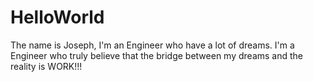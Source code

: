 # HelloWorld
The name is Joseph, I'm an Engineer who have a lot of dreams. 
I'm a Engineer who truly believe that the bridge between my dreams and the reality is WORK!!!
